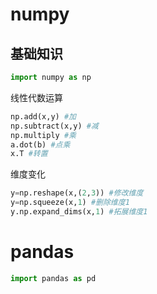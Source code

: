 # numpy

## 基础知识

```python
import numpy as np
```

线性代数运算

```python
np.add(x,y) #加
np.subtract(x,y) #减
np.multiply #乘
a.dot(b) #点乘
x.T #转置
```

维度变化

```python
y=np.reshape(x,(2,3)) #修改维度
y=np.squeeze(x,1) #删除维度1
y.np.expand_dims(x,1) #拓展维度1
```

# pandas

```python
import pandas as pd
```